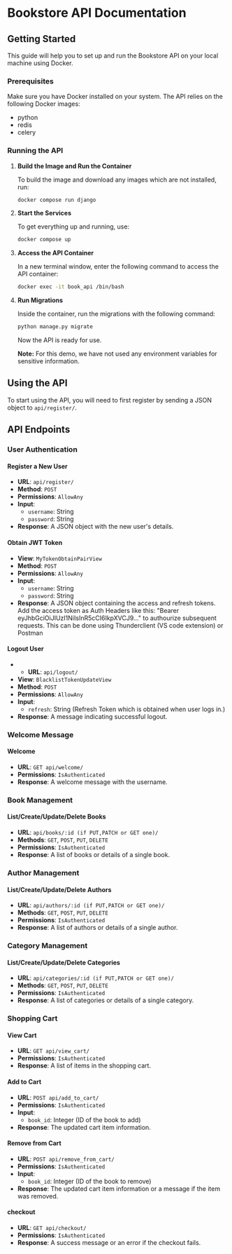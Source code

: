 # Bookstore API Documentation

## Getting Started

This guide will help you to set up and run the Bookstore API on your local machine using Docker.

### Prerequisites

Make sure you have Docker installed on your system. The API relies on the following Docker images:

- python
- redis
- celery

### Running the API

1. **Build the Image and Run the Container**

   To build the image and download any images which are not installed, run:

    ```bash
    docker compose run django
    ```

2. **Start the Services**

   To get everything up and running, use:

    ```bash
    docker compose up
    ```

3. **Access the API Container**

   In a new terminal window, enter the following command to access the API container:

    ```bash
    docker exec -it book_api /bin/bash
    ```

4. **Run Migrations**

   Inside the container, run the migrations with the following command:

    ```bash
    python manage.py migrate
    ```

   Now the API is ready for use.

   **Note:** For this demo, we have not used any environment variables for sensitive information.

## Using the API

To start using the API, you will need to first register by sending a JSON object to `api/register/`.

## API Endpoints

### User Authentication

#### Register a New User

- **URL**: `api/register/`
- **Method**: `POST`
- **Permissions**: `AllowAny`
- **Input**:
  - `username`: String
  - `password`: String
- **Response**: A JSON object with the new user's details.

#### Obtain JWT Token

- **View**: `MyTokenObtainPairView`
- **Method**: `POST`
- **Permissions**: `AllowAny`
- **Input**:
  - `username`: String
  - `password`: String
- **Response**: A JSON object containing the access and refresh tokens. Add the access token as Auth Headers like this: "Bearer eyJhbGciOiJIUzI1NiIsInR5cCI6IkpXVCJ9..." to authourize subsequent requests. This can be done using Thunderclient (VS code extension) or Postman
#### Logout User
- - **URL**: `api/logout/`
- **View**: `BlacklistTokenUpdateView`
- **Method**: `POST`
- **Permissions**: `AllowAny`
- **Input**:
  - `refresh`: String (Refresh Token which is obtained when user logs in.) 
- **Response**: A message indicating successful logout.

### Welcome Message

#### Welcome

- **URL**: `GET api/welcome/`
- **Permissions**: `IsAuthenticated`
- **Response**: A welcome message with the username.

### Book Management

#### List/Create/Update/Delete Books

- **URL**: `api/books/:id (if PUT,PATCH or GET one)/`
- **Methods**: `GET`, `POST`, `PUT`, `DELETE`
- **Permissions**: `IsAuthenticated`
- **Response**: A list of books or details of a single book.

### Author Management

#### List/Create/Update/Delete Authors

- **URL**: `api/authors/:id (if PUT,PATCH or GET one)/`
- **Methods**: `GET`, `POST`, `PUT`, `DELETE`
- **Permissions**: `IsAuthenticated`
- **Response**: A list of authors or details of a single author.

### Category Management

#### List/Create/Update/Delete Categories

- **URL**: `api/categories/:id (if PUT,PATCH or GET one)/`
- **Methods**: `GET`, `POST`, `PUT`, `DELETE`
- **Permissions**: `IsAuthenticated`
- **Response**: A list of categories or details of a single category.

### Shopping Cart

#### View Cart

- **URL**: `GET api/view_cart/`
- **Permissions**: `IsAuthenticated`
- **Response**: A list of items in the shopping cart.

#### Add to Cart

- **URL**: `POST api/add_to_cart/`
- **Permissions**: `IsAuthenticated`
- **Input**:
  - `book_id`: Integer (ID of the book to add)
- **Response**: The updated cart item information.

#### Remove from Cart

- **URL**: `POST api/remove_from_cart/`
- **Permissions**: `IsAuthenticated`
- **Input**:
  - `book_id`: Integer (ID of the book to remove)
- **Response**: The updated cart item information or a message if the item was removed.


#### checkout

- **URL**: `GET api/checkout/`
- **Permissions**: `IsAuthenticated`
- **Response**: A success message or an error if the checkout fails.

